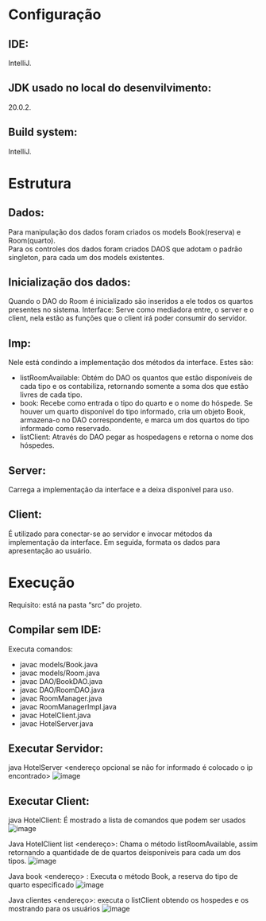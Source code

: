 # Configuração
## IDE: 
IntelliJ.
## JDK usado no local do desenvilvimento: 
20.0.2.
## Build system: 
IntelliJ.
# Estrutura
## Dados:
Para manipulação dos dados foram criados os models Book(reserva) e Room(quarto). <br>
Para os controles dos dados foram criados DAOS que adotam o padrão singleton, para cada um dos models existentes.
## Inicialização dos dados:
Quando o DAO do Room é inicializado são inseridos a ele todos os quartos presentes no sistema.
Interface:
Serve como mediadora entre, o server e o client, nela estão as funções que o client irá poder consumir do servidor.
## Imp:
Nele está condindo a implementação dos métodos da interface. Estes são:
- listRoomAvailable: Obtém do DAO os quantos que estão disponíveis de cada tipo e os contabiliza, retornando somente a soma dos que estão livres de cada tipo.
- book: Recebe como entrada o tipo do quarto e o nome do hóspede. Se houver um quarto disponível do tipo informado, cria um objeto Book, armazena-o no DAO correspondente, e marca um dos quartos do tipo informado como reservado.
- listClient: Através do DAO pegar as hospedagens e retorna o nome dos hóspedes.
## Server:
Carrega a implementação da interface e a deixa disponível para uso.
## Client:
É utilizado para conectar-se ao servidor e invocar métodos da implementação da interface. Em seguida, formata os dados para apresentação ao usuário. 

# Execução
Requisito: está na pasta “src” do projeto.

## Compilar sem IDE:
Executa comandos:
- javac models/Book.java
- javac models/Room.java
- javac DAO/BookDAO.java
- javac DAO/RoomDAO.java
- javac RoomManager.java
- javac RoomManagerImpl.java
- javac HotelClient.java
- javac HotelServer.java

## Executar Servidor:
java HotelServer <endereço opcional se não for informado é colocado o ip encontrado>
 ![image](https://github.com/user-attachments/assets/422b1668-3d9a-41d6-90bb-9df806734ccd)

## Executar Client:
java HotelClient: É mostrado a lista de comandos que podem ser usados
 ![image](https://github.com/user-attachments/assets/9d4b0b9f-eab2-4c01-9930-a0adc797c548)

Java HotelClient list <endereço>:  Chama o método listRoomAvailable, assim retornando a quantidade de de quartos deisponiveis para cada um dos tipos.
 ![image](https://github.com/user-attachments/assets/a5bfb783-2dae-43d1-9764-49bf7d2104e9)

Java book <endereço> <tipo Quarto> <Nome do hospede>: Executa o método Book, a reserva do tipo de quarto especificado
 ![image](https://github.com/user-attachments/assets/b25c53e7-226b-4273-b866-4049c65de666)

Java clientes <endereço>: executa o listClient obtendo os hospedes e os mostrando para os usuários
![image](https://github.com/user-attachments/assets/c345e9ea-bbad-408c-9c69-5e746e23f989)

 
